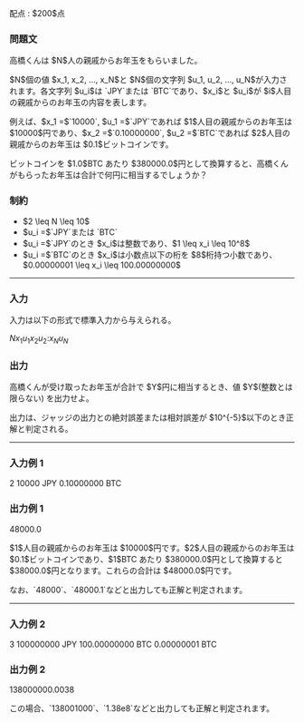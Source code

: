 
<div>

<span>

<span>

<p>
配点 : $200$点
</p>

<div>

<section>

### **問題文**

<p>
高橋くんは $N$人の親戚からお年玉をもらいました。
</p>

<p>
$N$個の値 $x_1, x_2, ..., x_N$と $N$個の文字列 $u_1, u_2, ..., u_N$が入力されます。各文字列 $u_i$は `JPY`または `BTC`であり、$x_i$と $u_i$が $i$人目の親戚からのお年玉の内容を表します。
</p>

<p>
例えば、$x_1 =$`10000`, $u_1 =$`JPY`であれば $1$人目の親戚からのお年玉は $10000$円であり、$x_2 =$`0.10000000`, $u_2 =$`BTC`であれば $2$人目の親戚からのお年玉は $0.1$ビットコインです。
</p>

<p>
ビットコインを $1.0$BTC あたり $380000.0$円として換算すると、高橋くんがもらったお年玉は合計で何円に相当するでしょうか？
</p>

</section>

</div>

<div>

<section>

### **制約**

<ul>

<li>
$2 \leq N \leq 10$
</li>

<li>
$u_i =$`JPY`または `BTC`
</li>

<li>
$u_i =$`JPY`のとき $x_i$は整数であり、$1 \leq x_i \leq 10^8$
</li>

<li>
$u_i =$`BTC`のとき $x_i$は小数点以下の桁を $8$桁持つ小数であり、$0.00000001 \leq x_i \leq 100.00000000$
</li>

</ul>

</section>

</div>

---

<div>

<div>

<section>

### **入力**

<p>
入力は以下の形式で標準入力から与えられる。
</p>

<div>

$N$$x_1$$u_1$$x_2$$u_2$$:$$x_N$$u_N$
</div>

</section>

</div>

<div>

<section>

### **出力**

<p>
高橋くんが受け取ったお年玉が合計で $Y$円に相当するとき、値 $Y$(整数とは限らない) を出力せよ。
</p>

<p>
出力は、ジャッジの出力との絶対誤差または相対誤差が $10^{-5}$以下のとき正解と判定される。
</p>

</section>

</div>

</div>

---

<div>

<section>

### **入力例 1**

<div>

2
10000 JPY
0.10000000 BTC

</div>

</section>

</div>

<div>

<section>

### **出力例 1**

<div>

48000.0

</div>

<p>
$1$人目の親戚からのお年玉は $10000$円です。$2$人目の親戚からのお年玉は $0.1$ビットコインであり、$1$BTC あたり $380000.0$円として換算すると $38000.0$円となります。これらの合計は $48000.0$円です。
</p>

<p>
なお、`48000`、`48000.1`などと出力しても正解と判定されます。
</p>

</section>

</div>

---

<div>

<section>

### **入力例 2**

<div>

3
100000000 JPY
100.00000000 BTC
0.00000001 BTC

</div>

</section>

</div>

<div>

<section>

### **出力例 2**

<div>

138000000.0038

</div>

<p>
この場合、`138001000`、`1.38e8`などと出力しても正解と判定されます。
</p>

</section>

</div>

</span>

</span>

</div>

